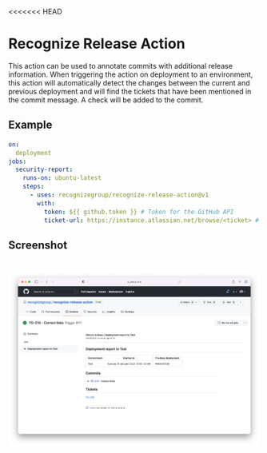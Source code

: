 <<<<<<< HEAD
# Recognize Release Action

This action can be used to annotate commits with additional release information. When triggering the action on deployment
to an environment, this action will automatically detect the changes between the current and previous deployment
and will find the tickets that have been mentioned in the commit message. A check will be added to the commit.

## Example
```yaml
on:
  deployment
jobs:
  security-report:
    runs-on: ubuntu-latest
    steps:
      - uses: recognizegroup/recognize-release-action@v1
        with:
          token: ${{ github.token }} # Token for the GitHub API
          ticket-url: https://instance.atlassian.net/browse/<ticket> # Optional ticket URL, used to convert tickets to links
```

## Screenshot
![Screenshot of the report](./assets/screenshot.png "Screenshot of the report")
=======
